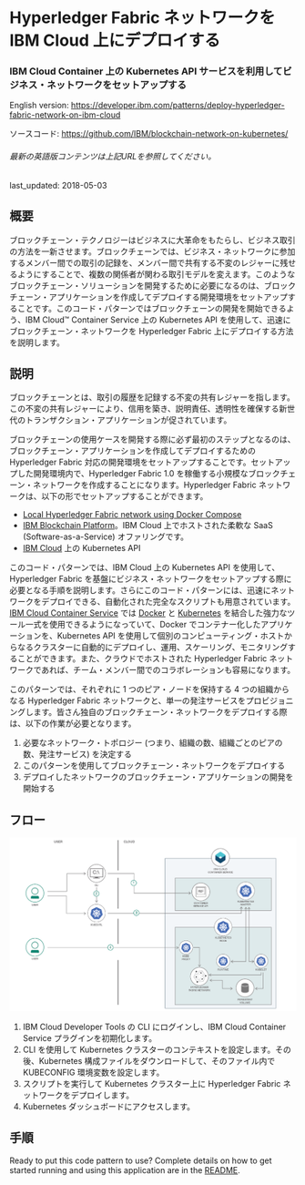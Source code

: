 # Hyperledger Fabric ネットワークを IBM Cloud 上にデプロイする

### IBM Cloud Container 上の Kubernetes API サービスを利用してビジネス・ネットワークをセットアップする

English version: https://developer.ibm.com/patterns/deploy-hyperledger-fabric-network-on-ibm-cloud
  
ソースコード: https://github.com/IBM/blockchain-network-on-kubernetes/

###### 最新の英語版コンテンツは上記URLを参照してください。
last_updated: 2018-05-03

 
## 概要

ブロックチェーン・テクノロジーはビジネスに大革命をもたらし、ビジネス取引の方法を一新させます。ブロックチェーンでは、ビジネス・ネットワークに参加するメンバー間での取引の記録を、メンバー間で共有する不変のレジャーに残せるようにすることで、複数の関係者が関わる取引モデルを変えます。このようなブロックチェーン・ソリューションを開発するために必要になるのは、ブロックチェーン・アプリケーションを作成してデプロイする開発環境をセットアップすることです。このコード・パターンではブロックチェーンの開発を開始できるよう、IBM Cloud™ Container Service 上の Kubernetes API を使用して、迅速にブロックチェーン・ネットワークを Hyperledger Fabric 上にデプロイする方法を説明します。

## 説明

ブロックチェーンとは、取引の履歴を記録する不変の共有レジャーを指します。この不変の共有レジャーにより、信用を築き、説明責任、透明性を確保する新世代のトランザクション・アプリケーションが促されています。

ブロックチェーンの使用ケースを開発する際に必ず最初のステップとなるのは、ブロックチェーン・アプリケーションを作成してデプロイするための Hyperledger Fabric 対応の開発環境をセットアップすることです。セットアップした開発環境内で、Hyperledger Fabric 1.0 を稼働する小規模なブロックチェーン・ネットワークを作成することになります。Hyperledger Fabric ネットワークは、以下の形でセットアップすることができます。

* [Local Hyperledger Fabric network using Docker Compose](https://hyperledger-fabric.readthedocs.io/en/latest/build_network.html)
* [IBM Blockchain Platform](https://cloud.ibm.com/catalog/services/blockchain?cm_sp=ibmdev-_-developer-patterns-_-cloudreg)。IBM Cloud 上でホストされた柔軟な SaaS (Software-as-a-Service) オファリングです。
* [IBM Cloud](https://cloud.ibm.com/?cm_sp=ibmdev-_-developer-patterns-_-cloudreg) 上の Kubernetes API</li>

このコード・パターンでは、IBM Cloud 上の Kubernetes API を使用して、Hyperledger Fabric を基盤にビジネス・ネットワークをセットアップする際に必要となる手順を説明します。さらにこのコード・パターンには、迅速にネットワークをデプロイできる、自動化された完全なスクリプトも用意されています。[IBM Cloud Container Service](https://console.bluemix.net/containers-kubernetes/catalog/cluster?cm_sp=ibmdev-_-developer-patterns-_-cloudreg) では [Docker](https://docs.docker.com/get-started/) と [Kubernetes](https://kubernetes.io/) を結合した強力なツール一式を使用できるようになっていて、Docker でコンテナー化したアプリケーションを、Kubernetes API を使用して個別のコンピューティング・ホストからなるクラスターに自動的にデプロイし、運用、スケーリング、モニタリングすることができます。また、クラウドでホストされた Hyperledger Fabric ネットワークであれば、チーム・メンバー間でのコラボレーションも容易になります。

このパターンでは、それぞれに 1 つのピア・ノードを保持する 4 つの組織からなる Hyperledger Fabric ネットワークと、単一の発注サービスをプロビジョニングします。皆さん独自のブロックチェーン・ネットワークをデプロイする際は、以下の作業が必要となります。

1. 必要なネットワーク・トポロジー (つまり、組織の数、組織ごとのピアの数、発注サービス) を決定する
1. このパターンを使用してブロックチェーン・ネットワークをデプロイする
1. デプロイしたネットワークのブロックチェーン・アプリケーションの開発を開始する

## フロー

![フロー](./images/arch-deploy-blockchain-kubernetes-1.png)

1. IBM Cloud Developer Tools の CLI にログインし、IBM Cloud Container Service プラグインを初期化します。
1. CLI を使用して Kubernetes クラスターのコンテキストを設定します。その後、Kubernetes 構成ファイルをダウンロードして、そのファイル内で KUBECONFIG 環境変数を設定します。
1. スクリプトを実行して Kubernetes クラスター上に Hyperledger Fabric ネットワークをデプロイします。
1. Kubernetes ダッシュボードにアクセスします。

## 手順

Ready to put this code pattern to use? Complete details on how to get started running and using this application are in the [README](https://github.com/IBM/blockchain-network-on-kubernetes/blob/master/README.md).
